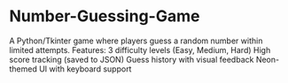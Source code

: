 # Number-Guessing-Game
A Python/Tkinter game where players guess a random number within limited attempts. Features:  3 difficulty levels (Easy, Medium, Hard)  High score tracking (saved to JSON)  Guess history with visual feedback  Neon-themed UI with keyboard support
